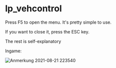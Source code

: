 # lp_vehcontrol
Press F5 to open the menu. It's pretty simple to use.

If you want to close it, press the ESC key.

The rest is self-explanatory

Ingame: 

![Anmerkung 2021-08-21 223540](https://user-images.githubusercontent.com/81768885/130334203-6b7ce235-2fca-470b-b98b-c45c693ecd42.png)

